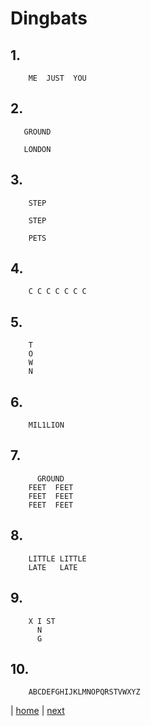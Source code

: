 # Dingbats

## 1.
```
    ME  JUST  YOU
```
## 2.
```
   GROUND

   LONDON
```
## 3.
```
    STEP

    STEP

    PETS
```
## 4.
```
    C C C C C C C
```
## 5.
```
    T
    O
    W
    N
```
## 6.
```
    MIL1LION
```
## 7.
```
      GROUND
    FEET  FEET
    FEET  FEET
    FEET  FEET
```
## 8.
```
    LITTLE LITTLE
    LATE   LATE
```
## 9.
```
    X I ST
      N
      G
```
## 10.
```
    ABCDEFGHIJKLMNOPQRSTVWXYZ
```

| [home](../index.html) | [next](02-palindromes.html)